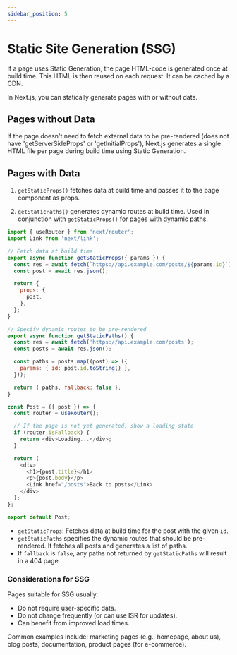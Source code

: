 ```yaml
---
sidebar_position: 5
---
```


# Static Site Generation (SSG)

If a page uses Static Generation, the page HTML-code is generated once at build
time. This HTML is then reused on each request. It can be cached by a CDN.

In Next.js, you can statically generate pages with or without data.

## Pages without Data

If the page doesn't need to fetch external data to be pre-rendered (does not
have 'getServerSideProps' or 'getInitialProps'), Next.js generates a single HTML
file per page during build time using Static Generation.

## Pages with Data

1. `getStaticProps()` fetches data at build time and passes it to the page
   component as props.

2. `getStaticPaths()` generates dynamic routes at build time. Used in
   conjunction with `getStaticProps()` for pages with dynamic paths.

```javascript title="pages/posts/[id].js"
import { useRouter } from 'next/router';
import Link from 'next/link';

// Fetch data at build time
export async function getStaticProps({ params }) {
  const res = await fetch(`https://api.example.com/posts/${params.id}`);
  const post = await res.json();

  return {
    props: {
      post,
    },
  };
}

// Specify dynamic routes to be pre-rendered
export async function getStaticPaths() {
  const res = await fetch('https://api.example.com/posts');
  const posts = await res.json();

  const paths = posts.map((post) => ({
    params: { id: post.id.toString() },
  }));

  return { paths, fallback: false };
}

const Post = ({ post }) => {
  const router = useRouter();

  // If the page is not yet generated, show a loading state
  if (router.isFallback) {
    return <div>Loading...</div>;
  }

  return (
    <div>
      <h1>{post.title}</h1>
      <p>{post.body}</p>
      <Link href="/posts">Back to posts</Link>
    </div>
  );
};

export default Post;
```

- `getStaticProps`: Fetches data at build time for the post with the given `id`.
- `getStaticPaths` specifies the dynamic routes that should be pre-rendered. It
  fetches all posts and generates a list of paths.
- If `fallback` is `false`, any paths not returned by `getStaticPaths` will
  result in a 404 page.

### Considerations for SSG

Pages suitable for SSG usually:

- Do not require user-specific data.
- Do not change frequently (or can use ISR for updates).
- Can benefit from improved load times.

Common examples include: marketing pages (e.g., homepage, about us), blog posts,
documentation, product pages (for e-commerce).
